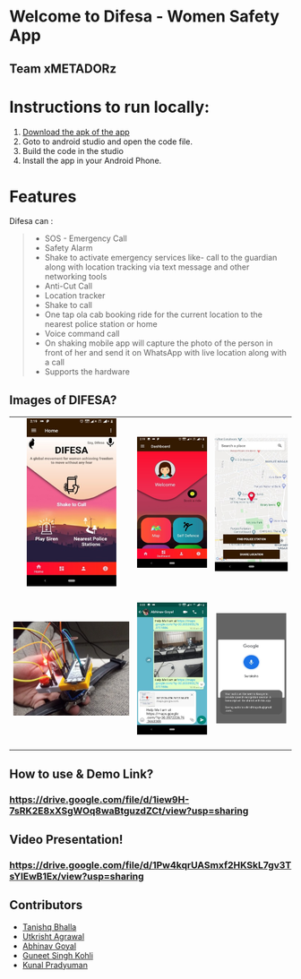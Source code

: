 # Welcome to Difesa  - Women Safety App 
## Team xMETADORz
 

# Instructions to run locally:
1. [Download the apk of the app](https://github.com/gutku10/Difesa/tree/master/app)
2. Goto to android studio and open the code file. 
3. Build the code in the studio 
4. Install the app in your Android Phone.


# Features

Difesa can :
>
>* SOS - Emergency Call
>* Safety Alarm
>* Shake to activate emergency services like- call to the guardian along with location tracking via text message and other networking tools
>* Anti-Cut Call
>* Location tracker
>* Shake to call
>* One tap ola cab booking ride for the current location to the nearest police station or home
>* Voice command call
>* On shaking mobile app will capture the photo of the person in front of her and send it on WhatsApp with live location along with a call
>* Supports the hardware

## Images of DIFESA?


<table>
  <tr>
    <td align="center"><img src="https://github.com/gutku10/Difesa/blob/master/Screenshots/Home.jpg" height="300px;"alt=""/><br /><sub><b></b></sub><br /></td>
    <td align="center"><img src="https://github.com/gutku10/Difesa/blob/master/Screenshots/Dashboard.jpg" alt=""/><br /><sub><b></b></sub><br /></td>
    <td align="center"><img src="https://github.com/gutku10/Difesa/blob/master/Screenshots/Nearest Police Station.jpg" alt=""/><br /><sub><b></b></sub><br /></td>
    
  </tr>
  <tr>
        <td align="center"><img src="https://github.com/gutku10/Difesa/blob/master/Screenshots/Device.jpg" alt=""/><br /><sub><b></b></sub><br /></td>
        <td align="center"><img src="https://github.com/gutku10/Difesa/blob/master/Screenshots/On shake Sharing.jpg" alt=""/><br /><sub><b></b></sub><br /></td>
        <td align="center"><img src="https://github.com/gutku10/Difesa/blob/master/Screenshots/Suraksha.PNG" alt=""/><br /><sub><b></b></sub><br /></td>
  </tr>
</table>


## How to use & Demo Link?

### https://drive.google.com/file/d/1iew9H-7sRK2E8xXSgWOq8waBtguzdZCt/view?usp=sharing

## Video Presentation!

### https://drive.google.com/file/d/1Pw4kqrUASmxf2HKSkL7gv3TsYIEwB1Ex/view?usp=sharing

## Contributors
* [Tanishq Bhalla](https://github.com/)  
* [Utkrisht Agrawal](https://github.com/gutku10)  
* [Abhinav Goyal](https://github.com/zabhitak)  
* [Guneet Singh Kohli](https://github.com/guneetsk99)  
* [Kunal Pradyuman](https://github.com/lostaquila)  
